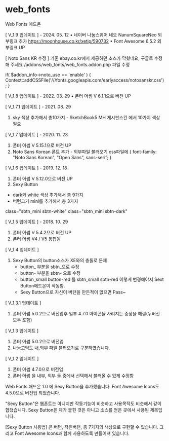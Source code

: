 # web_fonts
 Web Fonts 애드온

[ V_1.9 업데이트 ] - 2024. 05. 12
• 네이버 나눔스퀘어 네오 NanumSquareNeo 외부링크 추가
https://moonhouse.co.kr/xetip/590732
• Font Awesome 6.5.2 외부링크 UP

[ Noto Sans KR 수정 ]
기존 ebay.co.kr에서 제공하던 소스가 막혔네요, 구글로 수정해 주세요
/addons/web_fonts/web_fonts.addon.php 파일 수정

if( $addon_info->noto_use == 'enable' ) {
    Context::addCSSFile('///fonts.googleapis.com/earlyaccess/notosanskr.css');
}
 
[ V_1.8 업데이트 ] - 2022. 03. 29
• 폰터 어썸 V 6.1.1으로 버전 UP

[ V_1.7.1 업데이트 ] - 2021. 08. 29
1. sky 색상 추가해서 총10가지 - SketchBook5 MH 게시판스킨 에서 10가지 색상 필요

[ V_1.7 업데이트 ] - 2020. 11. 23
1. 폰터 어썸 V 5.15.1으로 버전 UP
2. Noto Sans Korean 폰트 추가 - 외부파일 불러오기
css파일에 { font-family: "Noto Sans Korean", "Open Sans", sans-serif; }

[ V_1.6 업데이트 ] - 2019. 12. 18
1. 폰터 어썸 V 5.12.0으로 버전 UP
2. Sexy Button
- dark와 white 색상 추가해서 총 9가지
- 버턴크기 mini를 추가해서 총 3가지

 class="sbtn_mini sbtn-white"
 class="sbtn_mini sbtn-dark"

[ V_1.5 업데이트 ] - 2018. 10. 29
1. 폰터 어썸 V 5.4.2으로 버전 UP
2. 폰터 어썸 V4 / V5 통합됨

[ V_1.4 업데이트 ]

1. Sexy Button의 button소스가 XE와의 충돌로 문제
    - button_ 부분을 sbtn_으로 수정
    - button- 부분을 sbtn- 으로 수정
    - button_small button-red 를 sbtn_small sbtn-red 이렇게 변경해야지 Sext Button에드온이 작동함.
    - Sexy Button으로 자신이 버턴을 만든적이 없으면 Pass~      

[ V_1.3.1 업데이트 ]
1. 폰터 어썸 5.0.2으로 버전업후 일부 4.7.0 아이콘들 사리지는 증상을 해결(두버전 모두 포함)  

[ V_1.3 업데이트 ]
1. 폰터 어썸 5.0.2으로 버전업
2. 나눔고딕도 내,외부 파일 불러오기로 구분하였습니다.

[ V_1.2 업데이트 ]
1. 폰터 어썸 4.7.0으로 버전업
2. 폰터 어썸 을 내부, 외부 둘 중에서 선택해서 불러올 수 있게 수정함 

Web Fonts 애드온 1.0 에 Sexy Button을 추가했습니다.
Font Awesome Icons도 4.5.0으로 버전업 되었습니다.

"Sexy Button"은 웹폰트는 아니지만 작동기능이 비슷하고 사용목적도 비슷해서 같이 합쳤습니다.
Sexy Button은 제가 붙힌 것은 아니고 소스를 얻은 곳에서 사용된 제목입니다.

[Sexy Button 사용법]
큰 버턴, 작은버턴, 총 7가지의 색상으로 구현할 수 있습니다.
그리고 Font Awesome Icons과 함께 사용하도록 만들어져 있습니다.

